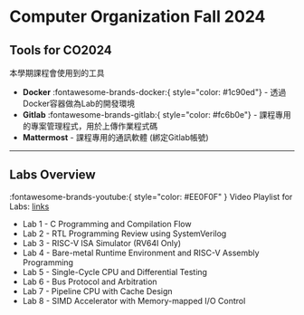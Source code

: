 # Computer Organization Fall 2024

## Tools for CO2024

本學期課程會使用到的工具

- **Docker** :fontawesome-brands-docker:{ style="color: #1c90ed"} - 透過Docker容器做為Lab的開發環境
- **Gitlab** :fontawesome-brands-gitlab:{ style="color: #fc6b0e"} - 課程專用的專案管理程式，用於上傳作業程式碼
- **Mattermost** - 課程專用的通訊軟體 (綁定Gitlab帳號)

---

## Labs Overview

:fontawesome-brands-youtube:{ style="color: #EE0F0F" } 
Video Playlist for Labs: [links]()

- Lab 1 - C Programming and Compilation Flow
- Lab 2 - RTL Programming Review using SystemVerilog
- Lab 3 - RISC-V ISA Simulator (RV64I Only)
- Lab 4 - Bare-metal Runtime Environment and RISC-V Assembly Programming
- Lab 5 - Single-Cycle CPU and Differential Testing
- Lab 6 - Bus Protocol and Arbitration
- Lab 7 - Pipeline CPU with Cache Design
- Lab 8 - SIMD Accelerator with Memory-mapped I/O Control

